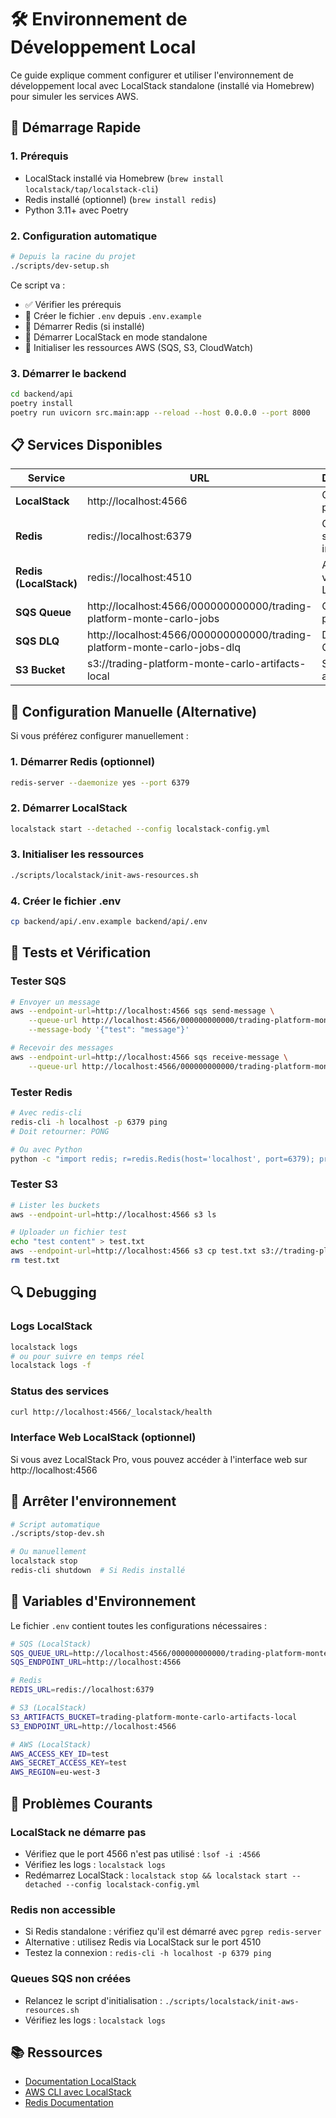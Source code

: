 # 🛠️ Environnement de Développement Local

Ce guide explique comment configurer et utiliser l'environnement de développement local avec LocalStack standalone (installé via Homebrew) pour simuler les services AWS.

## 🚀 Démarrage Rapide

### 1. Prérequis
- LocalStack installé via Homebrew (`brew install localstack/tap/localstack-cli`)
- Redis installé (optionnel) (`brew install redis`)
- Python 3.11+ avec Poetry

### 2. Configuration automatique
```bash
# Depuis la racine du projet
./scripts/dev-setup.sh
```

Ce script va :
- ✅ Vérifier les prérequis
- 📝 Créer le fichier `.env` depuis `.env.example`
- 🔴 Démarrer Redis (si installé)
- 🐳 Démarrer LocalStack en mode standalone
- 🔧 Initialiser les ressources AWS (SQS, S3, CloudWatch)

### 3. Démarrer le backend
```bash
cd backend/api
poetry install
poetry run uvicorn src.main:app --reload --host 0.0.0.0 --port 8000
```

## 📋 Services Disponibles

| Service | URL | Description |
|---------|-----|-------------|
| **LocalStack** | http://localhost:4566 | Gateway principal |
| **Redis** | redis://localhost:6379 | Cache et sessions (si installé) |
| **Redis (LocalStack)** | redis://localhost:4510 | Alternative via LocalStack |
| **SQS Queue** | http://localhost:4566/000000000000/trading-platform-monte-carlo-jobs | Queue principale |
| **SQS DLQ** | http://localhost:4566/000000000000/trading-platform-monte-carlo-jobs-dlq | Dead Letter Queue |
| **S3 Bucket** | s3://trading-platform-monte-carlo-artifacts-local | Stockage artefacts |

## 🔧 Configuration Manuelle (Alternative)

Si vous préférez configurer manuellement :

### 1. Démarrer Redis (optionnel)
```bash
redis-server --daemonize yes --port 6379
```

### 2. Démarrer LocalStack
```bash
localstack start --detached --config localstack-config.yml
```

### 3. Initialiser les ressources
```bash
./scripts/localstack/init-aws-resources.sh
```

### 4. Créer le fichier .env
```bash
cp backend/api/.env.example backend/api/.env
```

## 🧪 Tests et Vérification

### Tester SQS
```bash
# Envoyer un message
aws --endpoint-url=http://localhost:4566 sqs send-message \
    --queue-url http://localhost:4566/000000000000/trading-platform-monte-carlo-jobs \
    --message-body '{"test": "message"}'

# Recevoir des messages
aws --endpoint-url=http://localhost:4566 sqs receive-message \
    --queue-url http://localhost:4566/000000000000/trading-platform-monte-carlo-jobs
```

### Tester Redis
```bash
# Avec redis-cli
redis-cli -h localhost -p 6379 ping
# Doit retourner: PONG

# Ou avec Python
python -c "import redis; r=redis.Redis(host='localhost', port=6379); print('✅ Redis OK' if r.ping() else '❌ Redis KO')"
```

### Tester S3
```bash
# Lister les buckets
aws --endpoint-url=http://localhost:4566 s3 ls

# Uploader un fichier test
echo "test content" > test.txt
aws --endpoint-url=http://localhost:4566 s3 cp test.txt s3://trading-platform-monte-carlo-artifacts-local/
rm test.txt
```

## 🔍 Debugging

### Logs LocalStack
```bash
localstack logs
# ou pour suivre en temps réel
localstack logs -f
```

### Status des services
```bash
curl http://localhost:4566/_localstack/health
```

### Interface Web LocalStack (optionnel)
Si vous avez LocalStack Pro, vous pouvez accéder à l'interface web sur http://localhost:4566

## 🛑 Arrêter l'environnement

```bash
# Script automatique
./scripts/stop-dev.sh

# Ou manuellement
localstack stop
redis-cli shutdown  # Si Redis installé
```

## 🔄 Variables d'Environnement

Le fichier `.env` contient toutes les configurations nécessaires :

```bash
# SQS (LocalStack)
SQS_QUEUE_URL=http://localhost:4566/000000000000/trading-platform-monte-carlo-jobs
SQS_ENDPOINT_URL=http://localhost:4566

# Redis
REDIS_URL=redis://localhost:6379

# S3 (LocalStack)
S3_ARTIFACTS_BUCKET=trading-platform-monte-carlo-artifacts-local
S3_ENDPOINT_URL=http://localhost:4566

# AWS (LocalStack)
AWS_ACCESS_KEY_ID=test
AWS_SECRET_ACCESS_KEY=test
AWS_REGION=eu-west-3
```

## 🚨 Problèmes Courants

### LocalStack ne démarre pas
- Vérifiez que le port 4566 n'est pas utilisé : `lsof -i :4566`
- Vérifiez les logs : `localstack logs`
- Redémarrez LocalStack : `localstack stop && localstack start --detached --config localstack-config.yml`

### Redis non accessible
- Si Redis standalone : vérifiez qu'il est démarré avec `pgrep redis-server`
- Alternative : utilisez Redis via LocalStack sur le port 4510
- Testez la connexion : `redis-cli -h localhost -p 6379 ping`

### Queues SQS non créées
- Relancez le script d'initialisation : `./scripts/localstack/init-aws-resources.sh`
- Vérifiez les logs : `localstack logs`

## 📚 Ressources

- [Documentation LocalStack](https://docs.localstack.cloud/)
- [AWS CLI avec LocalStack](https://docs.localstack.cloud/user-guide/integrations/aws-cli/)
- [Redis Documentation](https://redis.io/documentation)